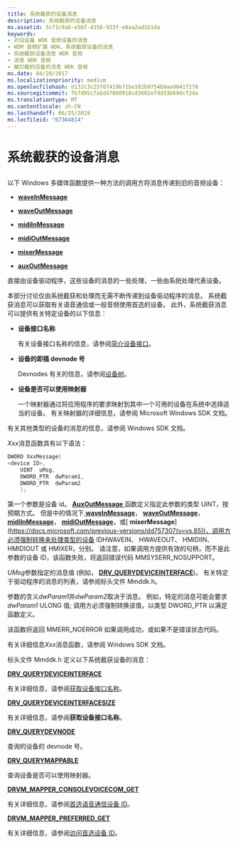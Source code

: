 ```yaml
---
title: 系统截获的设备消息
description: 系统截获的设备消息
ms.assetid: 5cf1c9a6-e56f-4358-933f-e8aa2ad1b1da
keywords:
- 对旧设备 WDK 音频设备的消息
- WDM 音频扩展 WDK，系统截获设备的消息
- 系统截获设备消息 WDK 音频
- 消息 WDK 音频
- 被拦截的设备的消息 WDK 音频
ms.date: 04/20/2017
ms.localizationpriority: medium
ms.openlocfilehash: d132c3c25f07419b71be182b9754b9aa9041f276
ms.sourcegitcommit: fb7d95c7a5d47860918cd3602efdd33b69dcf2da
ms.translationtype: MT
ms.contentlocale: zh-CN
ms.lasthandoff: 06/25/2019
ms.locfileid: "67364814"
---
```

# <a name="system-intercepted-device-messages"></a>系统截获的设备消息


## <span id="system_intercepted_device_messages"></span><span id="SYSTEM_INTERCEPTED_DEVICE_MESSAGES"></span>


以下 Windows 多媒体函数提供一种方法的调用方将消息传递到旧的音频设备：

-   [**waveInMessage**](https://docs.microsoft.com/previous-versions/dd743846(v=vs.85))

-   [**waveOutMessage**](https://docs.microsoft.com/previous-versions/dd743865(v=vs.85))

-   [**midiInMessage**](https://docs.microsoft.com/previous-versions/dd798457(v=vs.85))

-   [**midiOutMessage**](https://docs.microsoft.com/previous-versions/dd798475(v=vs.85))

-   [**mixerMessage**](https://docs.microsoft.com/previous-versions/dd757307(v=vs.85))

-   [**auxOutMessage**](https://docs.microsoft.com/previous-versions/dd756716(v=vs.85))

直接由设备驱动程序，这些设备的消息的一些处理，一些由系统处理代表设备。

本部分讨论仅由系统截获和处理而无需不断传递到设备驱动程序的消息。 系统截获消息可以获取有关语音通信或一般音频使用首选的设备。 此外，系统截获消息可以提供有关特定设备的以下信息：

-   **设备接口名称**

    有关设备接口名称的信息，请参阅[简介设备接口](https://docs.microsoft.com/windows-hardware/drivers/install/overview-of-device-interface-classes)。

-   **设备的即插 devnode 号**

    Devnodes 有关的信息，请参阅[设备树](https://docs.microsoft.com/windows-hardware/drivers/kernel/device-tree)。

-   **设备是否可以使用映射器**

    一个映射器通过将应用程序的要求映射到其中一个可用的设备在系统中选择适当的设备。 有关映射器的详细信息，请参阅 Microsoft Windows SDK 文档。

有关其他类型的设备的消息的信息，请参阅 Windows SDK 文档。

*Xxx*消息函数具有以下语法：

```cpp
DWORD XxxMessage(
<device ID>,
    UINT  uMsg,
    DWORD_PTR  dwParam1,
    DWORD_PTR  dwParam2
    );
```

第一个参数是设备 id。 [ **AuxOutMessage** ](https://docs.microsoft.com/previous-versions/dd756716(v=vs.85))函数定义指定此参数的类型 UINT，按预期方式。 但是中的情况下[ **waveInMessage**](https://docs.microsoft.com/previous-versions/dd743846(v=vs.85))， [ **waveOutMessage**](https://docs.microsoft.com/previous-versions/dd743865(v=vs.85))， [ **midiInMessage**](https://docs.microsoft.com/previous-versions/dd798457(v=vs.85))， [ **midiOutMessage**](https://docs.microsoft.com/previous-versions/dd798475(v=vs.85))，或[ **mixerMessage**](https://docs.microsoft.com/previous-versions/dd757307(v=vs.85))，调用方必须强制转换来处理类型的设备 IDHWAVEIN、 HWAVEOUT、 HMIDIIN、 HMIDIOUT 或 HMIXER，分别。 请注意，如果调用方提供有效的句柄，而不是此参数的设备 ID，该函数失败，将返回错误代码 MMSYSERR\_NOSUPPORT。

*UMsg*参数指定的消息值 (例如， [ **DRV\_QUERYDEVICEINTERFACE**](https://docs.microsoft.com/previous-versions/windows/hardware/drivers/ff536363(v=vs.85)))。 有关特定于驱动程序的消息的列表，请参阅标头文件 Mmddk.h。

参数的含义*dwParam1*并*dwParam2*取决于消息。 例如，特定的消息可能会要求*dwParam1* ULONG 值; 调用方必须强制转换该值，以类型 DWORD\_PTR 以满足函数定义。

该函数将返回 MMERR\_NOERROR 如果调用成功，或如果不是错误状态代码。

有关详细信息*Xxx*消息函数，请参阅 Windows SDK 文档。

标头文件 Mmddk.h 定义以下系统截获设备的消息：

[**DRV\_QUERYDEVICEINTERFACE**](https://docs.microsoft.com/previous-versions/windows/hardware/drivers/ff536363(v=vs.85))

有关详细信息，请参阅[获取设备接口名称](obtaining-a-device-interface-name.md)。

[**DRV\_QUERYDEVICEINTERFACESIZE**](https://docs.microsoft.com/previous-versions/windows/hardware/drivers/ff536364(v=vs.85))

有关详细信息，请参阅**获取设备接口名称**。

[**DRV\_QUERYDEVNODE**](https://docs.microsoft.com/previous-versions/windows/hardware/drivers/ff536365(v=vs.85))

查询的设备的 devnode 号。

[**DRV\_QUERYMAPPABLE**](https://docs.microsoft.com/previous-versions/windows/hardware/drivers/ff536366(v=vs.85))

查询设备是否可以使用映射器。

[**DRVM\_MAPPER\_CONSOLEVOICECOM\_GET**](https://docs.microsoft.com/previous-versions/windows/hardware/drivers/ff536361(v=vs.85))

有关详细信息，请参阅[首选语音通信设备 ID](preferred-voice-communications-device-id.md)。

[**DRVM\_MAPPER\_PREFERRED\_GET**](https://docs.microsoft.com/previous-versions/windows/hardware/drivers/ff536362(v=vs.85))

有关详细信息，请参阅[访问首选设备 ID](accessing-the-preferred-device-id.md)。

 

 





